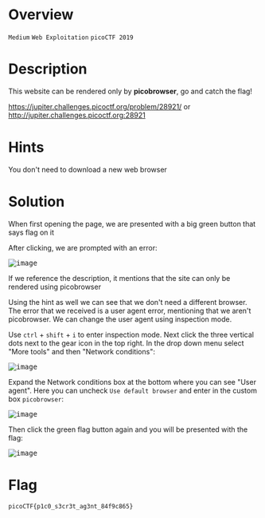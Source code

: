 # Overview
`Medium` `Web Exploitation` `picoCTF 2019`

# Description
This website can be rendered only by **picobrowser**, go and catch the flag! 

https://jupiter.challenges.picoctf.org/problem/28921/ or http://jupiter.challenges.picoctf.org:28921

# Hints
You don't need to download a new web browser

# Solution
When first opening the page, we are presented with a big green button that says flag on it

After clicking, we are prompted with an error:

<kbd>![image](https://github.com/user-attachments/assets/0d4e7b6e-4086-455a-ad25-61872755d94f)</kbd>

If we reference the description, it mentions that the site can only be rendered using picobrowser

Using the hint as well we can see that we don't need a different browser. The error that we received is a user agent error,
mentioning that we aren't picobrowser. We can change the user agent using inspection mode.

Use `ctrl` + `shift` + `i` to enter inspection mode. Next click the three vertical dots next to the gear icon in the top right.
In the drop down menu select "More tools" and then "Network conditions":

<kbd>![image](https://github.com/user-attachments/assets/8c95f3f5-d165-421e-83fc-2525689f8bae)</kbd>

Expand the Network conditions box at the bottom where you can see "User agent". Here you  can uncheck `Use default browser` and
enter in the custom box `picobrowser`:

<kbd>![image](https://github.com/user-attachments/assets/c555b28a-a44b-4b52-a723-2eb7bf6a65e3)</kbd>

Then click the green flag button again and you will be presented with the flag:

<kbd>![image](https://github.com/user-attachments/assets/72cee54e-aa95-4388-9a94-94151e1060d6)</kbd>

# Flag
`picoCTF{p1c0_s3cr3t_ag3nt_84f9c865}`
